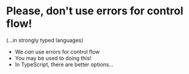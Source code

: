 # Please, don't use errors for control flow!
(...in strongly typed languages)

* We *can* use errors for control flow
* You may be used to doing this!
* In TypeScript, there are better options...
